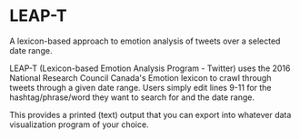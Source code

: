 # LEAP-T
A lexicon-based approach to emotion analysis of tweets over a selected date range. 


LEAP-T (Lexicon-based Emotion Analysis Program - Twitter) uses the 2016 National Research Council Canada's Emotion lexicon to crawl through tweets through a given date range. Users simply edit lines 9-11 for the hashtag/phrase/word they want to search for and the date range. 

This provides a printed (text) output that you can export into whatever data visualization program of your choice. 
